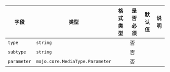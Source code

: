 | 字段 | 类型 | 格式类型 | 是否必须 | 默认值 | 说明 |
|---|---|---|---|---|---|
| `type` | `string` |  | 否 |  |
| `subtype` | `string` |  | 否 |  |
| `parameter` | `mojo.core.MediaType.Parameter` |  | 否 |  |
